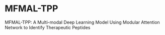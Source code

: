 # MFMAL-TPP
MFMAL-TPP: A Multi-modal Deep Learning Model Using Modular Attention Network to Identify Therapeutic Peptides
